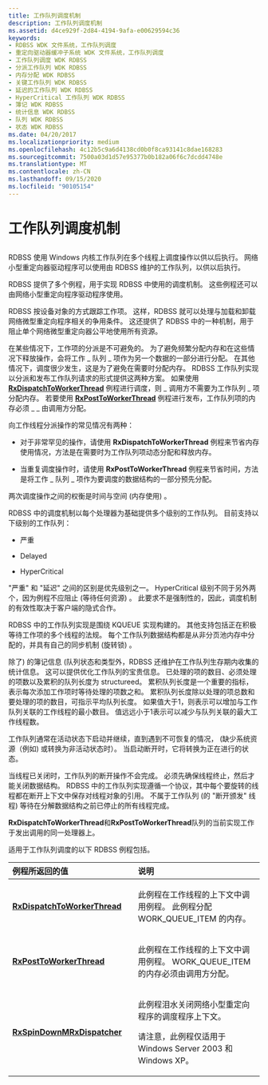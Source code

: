 ```yaml
---
title: 工作队列调度机制
description: 工作队列调度机制
ms.assetid: d4ce929f-2d84-4194-9afa-e00629594c36
keywords:
- RDBSS WDK 文件系统，工作队列调度
- 重定向驱动器缓冲子系统 WDK 文件系统，工作队列调度
- 工作队列调度 WDK RDBSS
- 分派工作队列 WDK RDBSS
- 内存分配 WDK RDBSS
- 关键工作队列 WDK RDBSS
- 延迟的工作队列 WDK RDBSS
- HyperCritical 工作队列 WDK RDBSS
- 簿记 WDK RDBSS
- 统计信息 WDK RDBSS
- 队列 WDK RDBSS
- 状态 WDK RDBSS
ms.date: 04/20/2017
ms.localizationpriority: medium
ms.openlocfilehash: 4c12b5c9a6d4138cd0b0f8ca93141c8dae168283
ms.sourcegitcommit: 7500a03d1d57e95377b0b182a06f6c7dcdd4748e
ms.translationtype: MT
ms.contentlocale: zh-CN
ms.lasthandoff: 09/15/2020
ms.locfileid: "90105154"
---
```

# <a name="work-queue-dispatching-mechanisms"></a>工作队列调度机制


## <span id="ddk_work_queue_dispatching_mechanisms_if"></span><span id="DDK_WORK_QUEUE_DISPATCHING_MECHANISMS_IF"></span>


RDBSS 使用 Windows 内核工作队列在多个线程上调度操作以供以后执行。 网络小型重定向器驱动程序可以使用由 RDBSS 维护的工作队列，以供以后执行。

RDBSS 提供了多个例程，用于实现 RDBSS 中使用的调度机制。 这些例程还可以由网络小型重定向程序驱动程序使用。

RDBSS 按设备对象的方式跟踪工作项。 这样，RDBSS 就可以处理与加载和卸载网络微型重定向程序相关的争用条件。 这还提供了 RDBSS 中的一种机制，用于阻止单个网络微型重定向器公平地使用所有资源。

在某些情况下，工作项的分派是不可避免的。 为了避免频繁分配内存和在这些情况下释放操作，会将工作 \_ 队列 \_ 项作为另一个数据的一部分进行分配。 在其他情况下，调度很少发生，这是为了避免在需要时分配内存。 RDBSS 工作队列实现以分派和发布工作队列请求的形式提供这两种方案。 如果使用 [**RxDispatchToWorkerThread**](/windows-hardware/drivers/ddi/rxworkq/nf-rxworkq-rxdispatchtoworkerthread) 例程进行调度，则 \_ 调用方不需要为工作队列 \_ 项分配内存。 若要使用 [**RxPostToWorkerThread**](/windows-hardware/drivers/ddi/rxworkq/nf-rxworkq-rxposttoworkerthread) 例程进行发布，工作队列项的内存必须 \_ \_ 由调用方分配。

向工作线程分派操作的常见情况有两种：

-   对于非常罕见的操作，请使用 **RxDispatchToWorkerThread** 例程来节省内存使用情况，方法是在需要时为工作队列项动态分配和释放内存。

-   当重复调度操作时，请使用 **RxPostToWorkerThread** 例程来节省时间，方法是将工作 \_ 队列 \_ 项作为要调度的数据结构的一部分预先分配。

两次调度操作之间的权衡是时间与空间 (内存使用) 。

RDBSS 中的调度机制以每个处理器为基础提供多个级别的工作队列。 目前支持以下级别的工作队列：

-   严重

-   Delayed

-   HyperCritical

"严重" 和 "延迟" 之间的区别是优先级别之一。 HyperCritical 级别不同于另外两个，因为例程不应阻止 (等待任何资源) 。 此要求不是强制性的，因此，调度机制的有效性取决于客户端的隐式合作。

RDBSS 中的工作队列实现是围绕 KQUEUE 实现构建的。 其他支持包括正在积极等待工作项的多个线程的法规。 每个工作队列数据结构都是从非分页池内存中分配的，并具有自己的同步机制 (旋转锁) 。

除了) 的簿记信息 (队列状态和类型外，RDBSS 还维护在工作队列生存期内收集的统计信息。 这可以提供优化工作队列的宝贵信息。 已处理的项的数目、必须处理的项数以及累积的队列长度为 structureed。 累积队列长度是一个重要的指标，表示每次添加工作项时等待处理的项数之和。 累积队列长度除以处理的项总数和要处理的项的数目，可指示平均队列长度。 如果值大于1，则表示可以增加与工作队列关联的工作线程的最小数目。 值远远小于1表示可以减少与队列关联的最大工作线程数。

工作队列通常在活动状态下启动并继续，直到遇到不可恢复的情况， (缺少系统资源（例如) 或转换为非活动状态时）。 当启动断开时，它将转换为正在进行的状态。

当线程已关闭时，工作队列的断开操作不会完成。 必须先确保线程终止，然后才能关闭数据结构。 RDBSS 中的工作队列实现遵循一个协议，其中每个要旋转的线程都在断开上下文中保存对线程对象的引用。 不属于工作队列 (的 "断开颁发" 线程) 等待在分解数据结构之前已停止的所有线程完成。

**RxDispatchToWorkerThread**和**RxPostToWorkerThread**队列的当前实现工作于发出调用的同一处理器上。

适用于工作队列调度的以下 RDBSS 例程包括。

<table>
<colgroup>
<col width="50%" />
<col width="50%" />
</colgroup>
<thead>
<tr class="header">
<th align="left">例程所返回的值</th>
<th align="left">说明</th>
</tr>
</thead>
<tbody>
<tr class="odd">
<td align="left"><p><a href="/windows-hardware/drivers/ddi/rxworkq/nf-rxworkq-rxdispatchtoworkerthread" data-raw-source="[&lt;strong&gt;RxDispatchToWorkerThread&lt;/strong&gt;](/windows-hardware/drivers/ddi/rxworkq/nf-rxworkq-rxdispatchtoworkerthread)"><strong>RxDispatchToWorkerThread</strong></a></p></td>
<td align="left"><p>此例程在工作线程的上下文中调用例程。 此例程分配 WORK_QUEUE_ITEM 的内存。</p></td>
</tr>
<tr class="even">
<td align="left"><p><a href="/windows-hardware/drivers/ddi/rxworkq/nf-rxworkq-rxposttoworkerthread" data-raw-source="[&lt;strong&gt;RxPostToWorkerThread&lt;/strong&gt;](/windows-hardware/drivers/ddi/rxworkq/nf-rxworkq-rxposttoworkerthread)"><strong>RxPostToWorkerThread</strong></a></p></td>
<td align="left"><p>此例程在工作线程的上下文中调用例程。 WORK_QUEUE_ITEM 的内存必须由调用方分配。</p></td>
</tr>
<tr class="odd">
<td align="left"><p><a href="/windows-hardware/drivers/ddi/rxworkq/nf-rxworkq-rxspindownmrxdispatcher" data-raw-source="[&lt;strong&gt;RxSpinDownMRxDispatcher&lt;/strong&gt;](/windows-hardware/drivers/ddi/rxworkq/nf-rxworkq-rxspindownmrxdispatcher)"><strong>RxSpinDownMRxDispatcher</strong></a></p></td>
<td align="left"><p>此例程泪水关闭网络小型重定向程序的调度程序上下文。</p>
<p>请注意，此例程仅适用于 Windows Server 2003 和 Windows XP。</p></td>
</tr>
</tbody>
</table>

 

